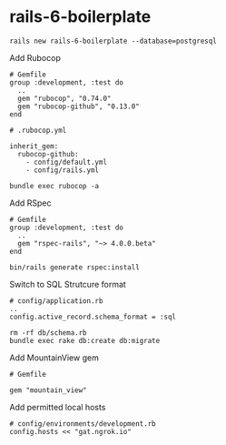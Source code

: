 # rails-6-boilerplate

```
rails new rails-6-boilerplate --database=postgresql
```

Add Rubocop

```
# Gemfile
group :development, :test do
  ..
  gem "rubocop", "0.74.0"
  gem "rubocop-github", "0.13.0"
end
```

```
# .rubocop.yml

inherit_gem:
  rubocop-github:
    - config/default.yml
    - config/rails.yml
```

```
bundle exec rubocop -a
```

Add RSpec

```
# Gemfile
group :development, :test do
  ..
  gem "rspec-rails", "~> 4.0.0.beta"
end
```

```
bin/rails generate rspec:install
```

Switch to SQL Strutcure format

```
# config/application.rb
..
config.active_record.schema_format = :sql
```

```
rm -rf db/schema.rb
bundle exec rake db:create db:migrate
```

Add MountainView gem

```
# Gemfile

gem "mountain_view"
```

Add permitted local hosts

```
# config/environments/development.rb
config.hosts << "gat.ngrok.io"
```

